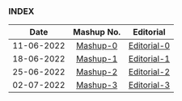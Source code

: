 ### INDEX

|    Date    |                     Mashup No.                     |             Editorial              |
| :--------: | :------------------------------------------------: | :--------------------------------: |
| 11-06-2022 | [Mashup-0](https://codeforces.com/contests/385022) | [Editorial-0](/MASHUPS/mashup0.md) |
| 18-06-2022 | [Mashup-1](https://codeforces.com/contests/386256) | [Editorial-1](/MASHUPS/mashup1.md) |
| 25-06-2022 | [Mashup-2](https://codeforces.com/contests/387190) | [Editorial-2](/MASHUPS/mashup2.md) |
| 02-07-2022 | [Mashup-3](https://codeforces.com/contests/388029) | [Editorial-3](/MASHUPS/mashup3.md) |
